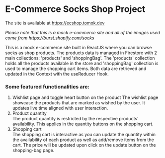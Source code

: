 # E-Commerce Socks Shop Project

The site is available at https://ecshop.tomok.dev


*Please note that this is a mock e-commerce site and all of the images used come from https://burst.shopify.com/socks*

This is a mock e-commerce site built in ReactJS where you can browse socks as shop products. The products data is managed in Firestore with 2 main collections: 'products' and 'shoppingBag'. The 'products' collection holds all the products available in the store and 'shoppingBag' collection is used to manage the shopping cart items. Both data are retrieved and updated in the Context with the useReducer Hook.

### Some featured functionalities are:

1. Wishlist page and toggle heart button on the product
   The wishlist page showcase the products that are marked as wished by the user. It updates live time aligned with user interaction.
2. Product quantity  
   The product quantity is restricted by the respective products' availability. This applies in the quantity buttons on the shopping cart.
3. Shopping cart  
   The shopping cart is interactive as you can update the quantity within the availability of each product as well as add/remove items from the cart. The price will be updated upon click on the update button on the shopping-bag page.
